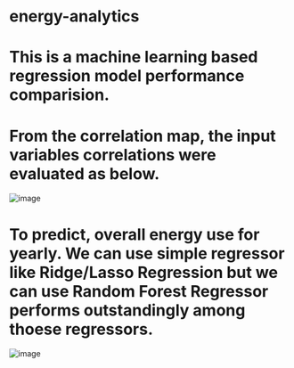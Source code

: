 # energy-analytics

# This is a machine learning based regression model performance comparision. 
# From the correlation map, the input variables correlations were evaluated as below.



![image](https://user-images.githubusercontent.com/87870404/157587388-953e1fe5-419a-4e88-848c-643daae4e7e5.png)



# To predict, overall energy use for yearly. We can use simple regressor like Ridge/Lasso Regression but we can use Random Forest Regressor performs outstandingly among thoese regressors.

![image](https://user-images.githubusercontent.com/87870404/157588758-09c61c25-4f80-41a7-9296-a24b1f36c757.png)

